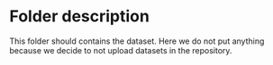 # Folder description

This folder should contains the dataset. Here we do not put anything because we decide to not upload datasets in the repository.
